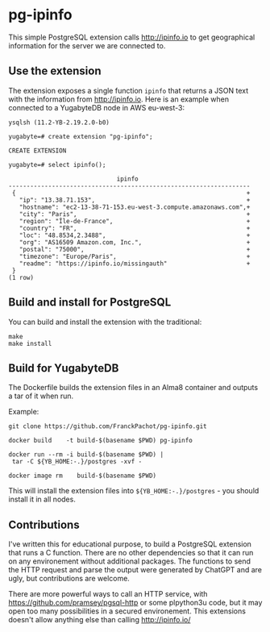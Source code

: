 # pg-ipinfo

This simple PostgreSQL extension calls http://ipinfo.io to get geographical information for the server we are connected to.

## Use the extension

The extension exposes a single function `ipinfo` that returns a JSON text with the information from http://ipinfo.io. Here is an example when connected to a YugabyteDB node in AWS eu-west-3:
```
ysqlsh (11.2-YB-2.19.2.0-b0)

yugabyte=# create extension "pg-ipinfo";

CREATE EXTENSION

yugabyte=# select ipinfo();

                              ipinfo
-------------------------------------------------------------------
 {                                                                +
   "ip": "13.38.71.153",                                          +
   "hostname": "ec2-13-38-71-153.eu-west-3.compute.amazonaws.com",+
   "city": "Paris",                                               +
   "region": "Île-de-France",                                     +
   "country": "FR",                                               +
   "loc": "48.8534,2.3488",                                       +
   "org": "AS16509 Amazon.com, Inc.",                             +
   "postal": "75000",                                             +
   "timezone": "Europe/Paris",                                    +
   "readme": "https://ipinfo.io/missingauth"                      +
 }
(1 row)
```

## Build and install for PostgreSQL

You can build and install the extension with the traditional:
```
make
make install
```

## Build for YugabyteDB

The Dockerfile builds the extension files in an Alma8 container and outputs a tar of it when run.

Example:
```
git clone https://github.com/FranckPachot/pg-ipinfo.git

docker build    -t build-$(basename $PWD) pg-ipinfo

docker run --rm -i build-$(basename $PWD) | 
 tar -C ${YB_HOME:-.}/postgres -xvf -

docker image rm    build-$(basename $PWD)

``` 
This will install the extension files into `${YB_HOME:-.}/postgres` - you should install it in all nodes.

## Contributions

I've written this for educational purpose, to build a PostgreSQL extension that runs a C function. There are no other dependencies so that it can run on any environement without additional packages. The functions to send the HTTP request and parse the output were generated by ChatGPT and are ugly, but contributions are welcome. 

There are more powerful ways to call an HTTP service, with https://github.com/pramsey/pgsql-http or some plpython3u code, but it may open too many possibilities in a secured environement. This extensions doesn't allow anything else than calling http://ipinfo.io/

